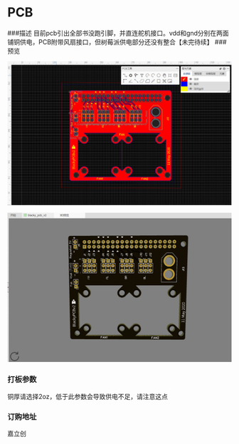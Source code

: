 # PCB
###描述
目前pcb引出全部书没跑引脚，并直连舵机接口。vdd和gnd分别在两面铺铜供电，PCB附带风扇接口，但树莓派供电部分还没有整合【未完待续】
###预览

![pcb0](..\img\pcb0.png)

![pcb0](..\img\pcb1.png)

### 打板参数
铜厚请选择2oz，低于此参数会导致供电不足，请注意这点

### 订购地址
嘉立创